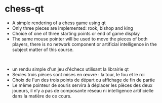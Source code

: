 # chess-qt

* A simple rendering of a chess game using qt <br />
* Only three pieces are implemented: rook, bishop and king  <br />
* Choice of one of three starting points or end of game display  <br />
* The same mouse pointer will be used to move the pieces of both players, there is no network component or artificial intelligence in the subject matter of this course.  <br />
<br />

* un rendu simple d'un jeu d'échecs utilisant la librairie qt  <br />
* Seules trois pièces sont mises en œuvre : la tour, le fou et le roi  <br />
* Choix de l'un des trois points de départ ou affichage de fin de partie  <br />
* Le même pointeur de souris servira à déplacer les pièces des deux joueurs, il n’y a pas de composante réseau ni intelligence artificielle dans la matière de ce cours.
